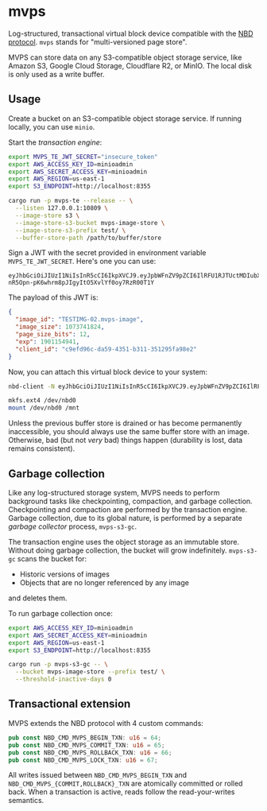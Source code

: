 # mvps

Log-structured, transactional virtual block device compatible with the
[NBD protocol](https://github.com/NetworkBlockDevice/nbd/blob/master/doc/proto.md).
`mvps` stands for "multi-versioned page store".

MVPS can store data on any S3-compatible object storage service, like Amazon S3,
Google Cloud Storage, Cloudflare R2, or MinIO. The local disk is only used as a
write buffer.

## Usage

Create a bucket on an S3-compatible object storage service. If running locally,
you can use `minio`.

Start the _transaction engine_:

```bash
export MVPS_TE_JWT_SECRET="insecure_token"
export AWS_ACCESS_KEY_ID=minioadmin
export AWS_SECRET_ACCESS_KEY=minioadmin
export AWS_REGION=us-east-1
export S3_ENDPOINT=http://localhost:8355

cargo run -p mvps-te --release -- \
  --listen 127.0.0.1:10809 \
  --image-store s3 \
  --image-store-s3-bucket mvps-image-store \
  --image-store-s3-prefix test/ \
  --buffer-store-path /path/to/buffer/store
```

Sign a JWT with the secret provided in environment variable
`MVPS_TE_JWT_SECRET`. Here's one you can use:

```
eyJhbGciOiJIUzI1NiIsInR5cCI6IkpXVCJ9.eyJpbWFnZV9pZCI6IlRFU1RJTUctMDIubXZwcy1pbWFnZSIsImltYWdlX3NpemUiOjEwNzM3NDE4MjQsInBhZ2Vfc2l6ZV9iaXRzIjoxMiwiZXhwIjoxOTAxMTU0OTQxLCJjbGllbnRfaWQiOiJjOWVmZDk2Yy1kYTU5LTQzNTEtYjMxMS0zNTEyOTVmYTk4ZTIifQ.j-nR5Opn-pK6whrm8pJIgyItO5XvlYf0oy7RzR00T1Y
```

The payload of this JWT is:

```json
{
  "image_id": "TESTIMG-02.mvps-image",
  "image_size": 1073741824,
  "page_size_bits": 12,
  "exp": 1901154941,
  "client_id": "c9efd96c-da59-4351-b311-351295fa98e2"
}
```

Now, you can attach this virtual block device to your system:

```bash
nbd-client -N eyJhbGciOiJIUzI1NiIsInR5cCI6IkpXVCJ9.eyJpbWFnZV9pZCI6IlRFU1RJTUctMDIubXZwcy1pbWFnZSIsImltYWdlX3NpemUiOjEwNzM3NDE4MjQsInBhZ2Vfc2l6ZV9iaXRzIjoxMiwiZXhwIjoxOTAxMTU0OTQxLCJjbGllbnRfaWQiOiJjOWVmZDk2Yy1kYTU5LTQzNTEtYjMxMS0zNTEyOTVmYTk4ZTIifQ.j-nR5Opn-pK6whrm8pJIgyItO5XvlYf0oy7RzR00T1Y 127.0.0.1 10809 /dev/nbd0 -b 4096

mkfs.ext4 /dev/nbd0
mount /dev/nbd0 /mnt
```

Unless the previous buffer store is drained or has become permanently
inaccessible, you should always use the same buffer store with an image.
Otherwise, bad (but not _very_ bad) things happen (durability is lost, data
remains consistent).

## Garbage collection

Like any log-structured storage system, MVPS needs to perform background tasks
like checkpointing, compaction, and garbage collection. Checkpointing and
compaction are performed by the transaction engine. Garbage collection, due to
its global nature, is performed by a separate _garbage collector_ process,
`mvps-s3-gc`.

The transaction engine uses the object storage as an immutable store. Without
doing garbage collection, the bucket will grow indefinitely. `mvps-s3-gc` scans
the bucket for:

- Historic versions of images
- Objects that are no longer referenced by any image

and deletes them.

To run garbage collection once:

```bash
export AWS_ACCESS_KEY_ID=minioadmin
export AWS_SECRET_ACCESS_KEY=minioadmin
export AWS_REGION=us-east-1
export S3_ENDPOINT=http://localhost:8355

cargo run -p mvps-s3-gc -- \
  --bucket mvps-image-store --prefix test/ \
  --threshold-inactive-days 0
```

## Transactional extension

MVPS extends the NBD protocol with 4 custom commands:

```rust
pub const NBD_CMD_MVPS_BEGIN_TXN: u16 = 64;
pub const NBD_CMD_MVPS_COMMIT_TXN: u16 = 65;
pub const NBD_CMD_MVPS_ROLLBACK_TXN: u16 = 66;
pub const NBD_CMD_MVPS_LOCK_TXN: u16 = 67;
```

All writes issued between `NBD_CMD_MVPS_BEGIN_TXN` and
`NBD_CMD_MVPS_{COMMIT,ROLLBACK}_TXN` are atomically committed or rolled back.
When a transaction is active, reads follow the read-your-writes semantics.
